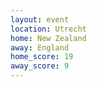 ```yaml
---
layout: event
location: Utrecht
home: New Zealand
away: England
home_score: 19
away_score: 9
---
```

